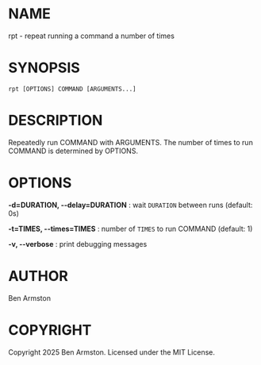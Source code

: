 # NAME

rpt - repeat running a command a number of times

# SYNOPSIS

```
rpt [OPTIONS] COMMAND [ARGUMENTS...]
```

# DESCRIPTION

Repeatedly run COMMAND with ARGUMENTS.  The number of times to run COMMAND
is determined by OPTIONS.

# OPTIONS

**-d=DURATION, --delay=DURATION**
: wait `DURATION` between runs (default: 0s)

**-t=TIMES, --times=TIMES**
: number of `TIMES` to run COMMAND (default: 1)

**-v, --verbose**
: print debugging messages



# AUTHOR

Ben Armston

# COPYRIGHT

Copyright 2025 Ben Armston. Licensed under the MIT License.
